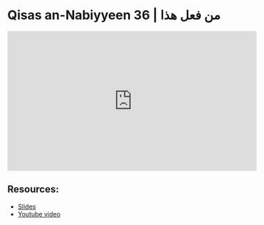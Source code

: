 # Qisas an-Nabiyyeen 36 | من فعل هذا

<iframe width="560" height="315" src="https://www.youtube-nocookie.com/embed/za5V5s7ak8o?start=0" frameborder="0" allow="accelerometer; autoplay; encrypted-media; gyroscope; picture-in-picture" allowfullscreen="allowfullscreen"></iframe><BR>



## Resources:
- [Slides](https://github.com/arshare/resources_balagha_pdfs)
- [Youtube video](https://youtu.be/za5V5s7ak8o)
